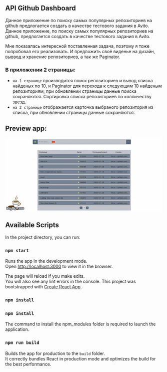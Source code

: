 ## API Github Dashboard

Данное приложение по поиску самых популярных репозиториев на github предлогается создать в качестве тестового задания в Avito.
Данное приложение, по поиску самых популярных репозиториев на github, предлогается создать в качестве тестового задания в Avito.

Мне показалась интересной поставленная задача, поэтому я тоже попробовал его реализовать. И предложить своё виденье на дизайн, выввод и хранение репозиториев, а так же Paginator.
### В приложении 2 страницы:
* `на 1 странице` производится поиск репозиториев и вывод списка найденых по 10, и Paginator для перехода к следующим 10 найденым репозиториям, при обновлении страницы данные поиска сохраняются. Сортировка списка репозиториев по колличеству звезд.
* `на 2 странице` отображается карточка выбраного репозитория из списка, при обновлении страницы данные сохраняются.

## Preview app:
![Иллюстрация к проекту](https://github.com/dedaMazai/github_parser/raw/master/Preview.gif)



## Available Scripts

In the project directory, you can run:

### `npm start`

Runs the app in the development mode.<br />
Open [http://localhost:3000](http://localhost:3000) to view it in the browser.

The page will reload if you make edits.<br />
You will also see any lint errors in the console.
This project was bootstrapped with [Create React App](https://github.com/facebook/create-react-app).



### `npm install`



### `npm install`

The command to install the npm_modules folder is required to launch the application.

### `npm run build`

Builds the app for production to the `build` folder.<br />
It correctly bundles React in production mode and optimizes the build for the best performance.

